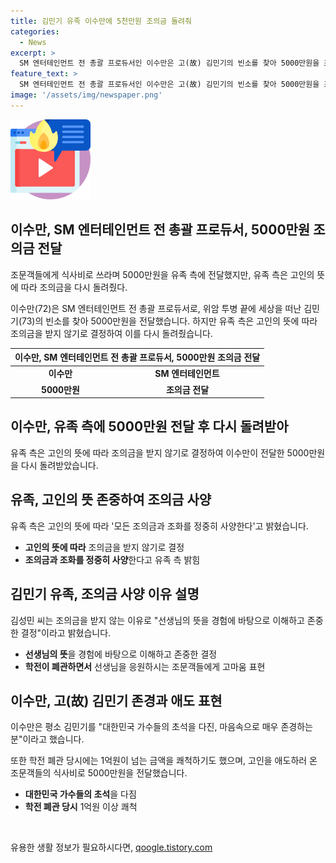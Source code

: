 ```yaml
---
title: 김민기 유족 이수만에 5천만원 조의금 돌려줘
categories:
  - News
excerpt: >
  SM 엔터테인먼트 전 총괄 프로듀서인 이수만은 고(故) 김민기의 빈소를 찾아 5000만원을 조의금으로 전달했지만, 유족은 고인의 뜻에 따라 조의금을 다시 돌려주었다. 고인의 조카 김성민은 선생님이 직접 조의금을 받지 말라 한 건 아니지만 주변인들에게 밥 먹었니?, 밥 노나(나눠) 먹어라 하신 것을 떠올리며 조의금을 받지 않겠다고 설명했다. 이수만은 학전 폐관 당시 1억원 이상을 기부해왔으며, 평소에도 김민기를 존경하는 인물로 알려졌다.
feature_text: >
  SM 엔터테인먼트 전 총괄 프로듀서인 이수만은 고(故) 김민기의 빈소를 찾아 5000만원을 조의금으로 전달했지만, 유족은 고인의 뜻에 따라 조의금을 다시 돌려주었다. 고인의 조카 김성민은 선생님이 직접 조의금을 받지 말라 한 건 아니지만 주변인들에게 밥 먹었니?, 밥 노나(나눠) 먹어라 하신 것을 떠올리며 조의금을 받지 않겠다고 설명했다. 이수만은 학전 폐관 당시 1억원 이상을 기부해왔으며, 평소에도 김민기를 존경하는 인물로 알려졌다.
image: '/assets/img/newspaper.png'
---
```


<p><img src="/assets/img/news.png" alt="rentncar 속보" /></p>

<h2 data-ke-size="size26">이수만, SM 엔터테인먼트 전 총괄 프로듀서, 5000만원 조의금 전달</h2>

<p data-ke-size="size16">조문객들에게 식사비로 쓰라며 5000만원을 유족 측에 전달했지만, 유족 측은 고인의 뜻에 따라 조의금을 다시 돌려줬다.</p>

<p data-ke-size="size16">이수만(72)은 SM 엔터테인먼트 전 총괄 프로듀서로, 위암 투병 끝에 세상을 떠난 김민기(73)의 빈소를 찾아 5000만원을 전달했습니다. 하지만 유족 측은 고인의 뜻에 따라 조의금을 받지 않기로 결정하여 이를 다시 돌려줬습니다. </p>

<table>
<thead>
<tr>
<th colspan="2" style="text-align: center;">이수만, SM 엔터테인먼트 전 총괄 프로듀서, 5000만원 조의금 전달</th>
</tr>
</thead>
<tbody>
<tr>
<td style="text-align: center; height: 17px;"><b>이수만</b></td>
<td style="text-align: center; height: 17px;"><b>SM 엔터테인먼트</b></td>
</tr>
<tr>
<td style="text-align: center; height: 17px;"><b>5000만원</b></td>
<td style="text-align: center; height: 17px;"><b>조의금 전달</b></td>
</tr>
</tbody>
</table>

<h2 data-ke-size="size26">이수만, 유족 측에 5000만원 전달 후 다시 돌려받아</h2>

<p data-ke-size="size16">유족 측은 고인의 뜻에 따라 조의금을 받지 않기로 결정하여 이수만이 전달한 5000만원을 다시 돌려받았습니다.</p>

<h2 data-ke-size="size26">유족, 고인의 뜻 존중하여 조의금 사양</h2>

<p data-ke-size="size16">유족 측은 고인의 뜻에 따라 '모든 조의금과 조화를 정중히 사양한다'고 밝혔습니다.</p>

<ul>
<li><b>고인의 뜻에 따라</b> 조의금을 받지 않기로 결정</li>
<li><b>조의금과 조화를 정중히 사양</b>한다고 유족 측 밝힘</li>
</ul>

<h2 data-ke-size="size26">김민기 유족, 조의금 사양 이유 설명</h2>

<p data-ke-size="size16">김성민 씨는 조의금을 받지 않는 이유로 "선생님의 뜻을 경험에 바탕으로 이해하고 존중한 결정"이라고 밝혔습니다.</p>

<ul>
<li><b>선생님의 뜻</b>을 경험에 바탕으로 이해하고 존중한 결정</li>
<li><b>학전이 폐관하면서</b> 선생님을 응원하시는 조문객들에게 고마움 표현</li>
</ul>

<h2 data-ke-size="size26">이수만, 고(故) 김민기 존경과 애도 표현</h2>

<p data-ke-size="size16">이수만은 평소 김민기를 "대한민국 가수들의 초석을 다진, 마음속으로 매우 존경하는 분"이라고 했습니다.</p>

<p data-ke-size="size16">또한 학전 폐관 당시에는 1억원이 넘는 금액을 쾌척하기도 했으며, 고인을 애도하러 온 조문객들의 식사비로 5000만원을 전달했습니다.</p>

<ul>
<li><b>대한민국 가수들의 초석</b>을 다짐</li>
<li><b>학전 폐관 당시</b> 1억원 이상 쾌척</li>
</ul>

<p data-ke-size="size16">&nbsp;</p>
유용한 생활 정보가 필요하시다면, <a href="https://qoogle.tistory.com" rel="dofollow">qoogle.tistory.com</a>


